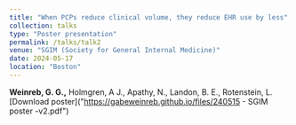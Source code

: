 ```yaml
---
title: "When PCPs reduce clinical volume, they reduce EHR use by less"
collection: talks
type: "Poster presentation"
permalink: /talks/talk2
venue: "SGIM (Society for General Internal Medicine)"
date: 2024-05-17
location: "Boston"
---
```


<b>Weinreb, G. G.,</b> Holmgren, A J., Apathy, N., Landon, B. E., Rotenstein, L.  [Download poster]("https://gabeweinreb.github.io/files/240515 -  SGIM poster -v2.pdf")
